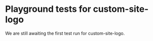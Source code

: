 # Playground tests for custom-site-logo
We are still awaiting the first test run for custom-site-logo.
